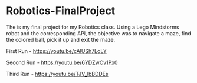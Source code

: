 # Robotics-FinalProject
The is my final project for my Robotics class. Using a Lego Mindstorms robot and the corresponding API, the objective was to navigate a maze, find the colored ball, pick it up and exit the maze.

First Run - https://youtu.be/cAlUSh7LoLY

Second Run - https://youtu.be/6YDZwCv1Px0

Third Run - https://youtu.be/TJV_lbBDDEs
